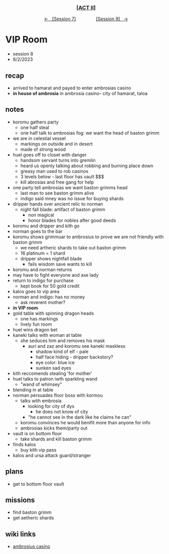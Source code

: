 <div align="center"> 
  <h3 align="center"><a href="https://github.com/h-griffin/dnd-notes/blob/main/grimmhaus/act-II" >[ACT II]</a></h3>
  <p align="center"> 
    <a href="https://github.com/h-griffin/dnd-notes/blob/main/grimmhaus/act-II/baston-grimm/23-7-26.md" >&larr; &nbsp; [Session 7]</a>
    &nbsp;&nbsp;&nbsp;&nbsp;&nbsp;&nbsp;&nbsp;&nbsp;&nbsp;&nbsp;&nbsp;&nbsp;&nbsp;&nbsp;   
    <a href="https://github.com/h-griffin/dnd-notes/blob/main/grimmhaus/act-II/baston-grimm/23-8-7.md" >[Session 9] &nbsp; &rarr;</a>
  </p>
</div>

# VIP Room 
- session 8
- 8/2/2023 
 
## recap 
- arrived to hamarat and payed to enter ambrosias casino 
- **in house of ambrosia** in ambrosia casino- city of hamarat, taloa

## notes  
- koromu gathers party
    - one half steal
    - one half talk to ambrosias fog: we want the head of baston grimm
- we are in celestial vessel
    - markings on outside and in desert
    - made of strong wood
- huel goes off to closet with danger
    - handsom servant turns into gremlin
    - heard us openly talking about robbing and burning place down
    - greasy man used to rob casinos
    - 3 levels below - last floor has vault $$$
    - kill abrosias and free gang for help
- one party tell ambrosias we want baston grimms head
    - last man to see baston grimm alive
    - indigo said mney was no issue for buying shards
- dripper hands over ancient relic to norman
    - night fall blade: artifact of baston grimm
        - non magical
        - honor blades for nobles after good deeds
- koromu and dripper and kith go
- norman goes to the bar
- koromu shows grimmuar to ambrosius to prove we are not friendly with baston grimm
    - we need artheric shards to take out baston grimm
    - 16 platinum = 1 shard
    - dripper shows nightfall blade
        - fails wisdom save wants to kill
- koromu and norman returns
- may have to fight everyone and axe lady
- return to indigo for purchase
    - kept book for 50 gold credit
- kalos goes to vip area
- norman and indigo: has no money
    - ask reverent mother?
- **in VIP room**
- gold table with spinning dragon heads
    - one has markings
    - lively fun room
- huel wins dragon bet
- kaneki talks with woman at table
    - she seduces him and removes his mask
        - auri and zaz and koromu see kaneki maskless
            - shadow kind of elf - pale
            - half face hiding - dripper backstory?
            - eye color: blue ice
            - sunken sad eyes
- kith reccomends stealing 'for mother'
- huel talks to patron iwth sparkling wand
    - "wand of whimsey"
- blending in at table
- norman persuades floor boss with kormou
    - talks with embrosia
        - looking for city of dys
            - he does not know of city
        - "he cannot see in the dark like he claims he can"
    - koromu convinces he would benifit more than anyone for info
    - ambrosias kicks them/party out
- vault is on bottom floor
    - take shards and kill baston grimm
- finds kalos
    - buy kith vip pass
- kalos and ursa attack guard/stranger


## plans
- get to bottom floor vault

## missions
- find baston grimm
- get aetheric shards

## wiki links  
- [ambrosius casino](../lore.md#ambrosius-casino)
 
 



